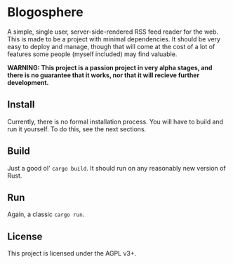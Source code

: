 # Blogosphere

A simple, single user, server-side-rendered RSS feed reader for the web. This is made to be a project with minimal dependencies. It should be very easy to deploy and manage, though that will come at the cost of a lot of features some people (myself included) may find valuable.

**WARNING: This project is a passion project in very alpha stages, and there is no guarantee that it works, nor that it will recieve further development.**

## Install
Currently, there is no formal installation process. You will have to build and run it yourself. To do this, see the next sections.

## Build
Just a good ol' `cargo build`. It should run on any reasonably new version of Rust.

## Run
Again, a classic `cargo run`.

## License
This project is licensed under the AGPL v3+.
